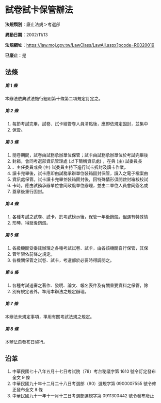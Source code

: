 # 試卷試卡保管辦法

**法規類別**：廢止法規＞考選部

**異動日期**：2002/11/13  

**法規網址**：https://law.moj.gov.tw/LawClass/LawAll.aspx?pcode=R0020019

**已廢止**：是



## 法條
##### 第 1 條
本辦法依典試法施行細則第十條第二項規定訂定之。

##### 第 2 條
1. 每節考試完畢，試卷、試卡經管卷人員清點後，應即依規定固封，並集中
1. 保管。

##### 第 3 條
1. 閱卷期間，試卷由試務承辦單位保管；試卡由試務承辦單位於考試完畢後
1. 封箱，會同考選部資訊管理處 (以下簡稱資訊處) ，在典 (主) 試委員長
1. 、主任委員或典 (主) 試委員主持下進行試卡拆封及讀卡作業。
1. 讀卡完畢後，試卡應即由試務承辦單位裝箱固封保管，讀入之電子檔案由
1. 資訊處保管。試卡讀卡完畢並裝箱固封後，因特殊情形須開啟封箱核校試
1. 卡時，應由試務承辦單位會同政風單位辦理，並由二單位人員會同簽名或
1. 蓋章後重行固封。

##### 第 4 條
1. 各種考試之試卷、試卡，於考試榜示後，保管一年後銷燬。但遇有特殊情
1. 形時，得延後銷燬。

##### 第 5 條
1. 各級機關受委託辦理之各種考試試卷、試卡，由各該機關自行保管，其保
1. 管年限依前條之規定。
1. 各機關保管之試卷、試卡，考選部於必要時得調閱之。

##### 第 6 條
1. 各種考試送審之著作、發明、論文、報名表件及有關重要資料之保管，除
1. 別有規定者外，準用本辦法之規定辦理。

##### 第 7 條
本辦法未規定事項，準用有關考試法規之規定。

##### 第 8 條
本辦法自發布日施行。

## 沿革
1. 中華民國七十八年五月十七日考試院（78）考台秘議字第 1610 號令訂定發布全文 9  條
1. 中華民國九十年十二月二十八日考選部（90）選規字第 0900007555 號令修正發布全文 8  條
1. 中華民國九十一年十一月十三日考選部選規字第 0911300442 號令發布廢止
